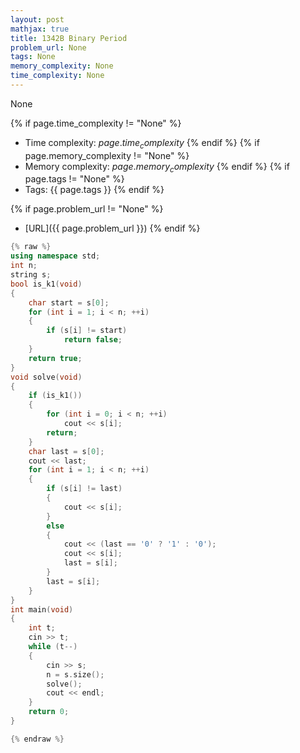 ```yaml
---
layout: post
mathjax: true
title: 1342B Binary Period
problem_url: None
tags: None
memory_complexity: None
time_complexity: None
---
```


None


{% if page.time_complexity != "None" %}
- Time complexity: ${{ page.time_complexity }}$
{% endif %}
{% if page.memory_complexity != "None" %}
- Memory complexity: ${{ page.memory_complexity }}$
{% endif %}
{% if page.tags != "None" %}
- Tags: {{ page.tags }}
{% endif %}

{% if page.problem_url != "None" %}
- [URL]({{ page.problem_url }})
{% endif %}

```cpp
{% raw %}
using namespace std;
int n;
string s;
bool is_k1(void)
{
    char start = s[0];
    for (int i = 1; i < n; ++i)
    {
        if (s[i] != start)
            return false;
    }
    return true;
}
void solve(void)
{
    if (is_k1())
    {
        for (int i = 0; i < n; ++i)
            cout << s[i];
        return;
    }
    char last = s[0];
    cout << last;
    for (int i = 1; i < n; ++i)
    {
        if (s[i] != last)
        {
            cout << s[i];
        }
        else
        {
            cout << (last == '0' ? '1' : '0');
            cout << s[i];
            last = s[i];
        }
        last = s[i];
    }
}
int main(void)
{
    int t;
    cin >> t;
    while (t--)
    {
        cin >> s;
        n = s.size();
        solve();
        cout << endl;
    }
    return 0;
}

{% endraw %}
```